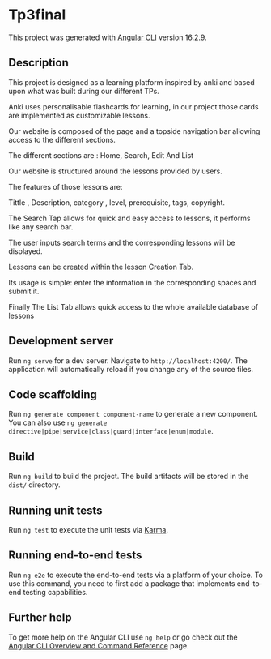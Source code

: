 # Tp3final

This project was generated with [Angular CLI](https://github.com/angular/angular-cli) version 16.2.9.

## Description
This project is designed as a learning platform inspired by anki and based upon what was built during our different TPs. 


Anki uses personalisable flashcards for learning, in our project those cards are implemented as customizable lessons.


Our website is composed of the page and a topside navigation bar allowing access to the different sections. 


The different sections are : Home, Search, Edit And List


Our website is structured around the lessons provided by users.

The features of those lessons are:


Tittle , Description, category , level, prerequisite, tags, copyright.


The Search Tap allows for quick and easy access to lessons, it performs like any search bar. 

The user inputs search terms and the corresponding lessons will be displayed.


Lessons can be created within the lesson Creation Tab. 

Its usage is simple: enter the information in the corresponding spaces and submit it.


Finally The List Tab allows quick access to the whole available database of lessons



## Development server

Run `ng serve` for a dev server. Navigate to `http://localhost:4200/`. The application will automatically reload if you change any of the source files.

## Code scaffolding

Run `ng generate component component-name` to generate a new component. You can also use `ng generate directive|pipe|service|class|guard|interface|enum|module`.

## Build

Run `ng build` to build the project. The build artifacts will be stored in the `dist/` directory.

## Running unit tests

Run `ng test` to execute the unit tests via [Karma](https://karma-runner.github.io).

## Running end-to-end tests

Run `ng e2e` to execute the end-to-end tests via a platform of your choice. To use this command, you need to first add a package that implements end-to-end testing capabilities.

## Further help

To get more help on the Angular CLI use `ng help` or go check out the [Angular CLI Overview and Command Reference](https://angular.io/cli) page.
